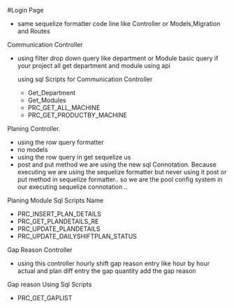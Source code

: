 #Login Page

- same sequelize formatter code line like Controller or Models,Migration and Routes

Communication Controller

- using filter drop down query like department or Module basic query
  if your project all get department and module using api

  using sql Scripts for Communication Controller

  - Get_Department
  - Get_Modules
  - PRC_GET_ALL_MACHINE
  - PRC_GET_PRODUCTBY_MACHINE

Planing Controller.

- using the row query formatter
- no models
- using the row query in get sequelize us
- post and put method we are using the new sql Connotation. Because executing we are using the sequelize formatter but never using it
  post or put method in sequelize formatter..
  so we are the pool config system in our executing sequelize connotation ..

Planing Module Sql Scripts Name

- PRC_INSERT_PLAN_DETAILS
- PRC_GET_PLANDETAILS_RE
- PRC_UPDATE_PLANDETAILS
- PRC_UPDATE_DAILYSHIFTPLAN_STATUS

Gap Reason Controller

- using this controller hourly shift gap reason entry like hour by hour actual and plan diff entry the gap quantity add the gap reason

Gap reason Using Sql Scripts

- PRC_GET_GAPLIST
